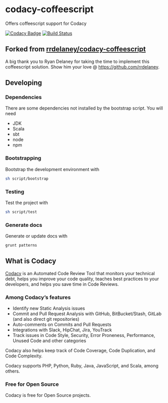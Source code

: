 # codacy-coffeescript

Offers coffeescript support for Codacy

[![Codacy Badge](https://api.codacy.com/project/badge/Grade/e3358fb3445a4337b9e20c5c09106925)](https://www.codacy.com/gh/codacy/codacy-coffeelint?utm_source=github.com&amp;utm_medium=referral&amp;utm_content=codacy/codacy-coffeelint&amp;utm_campaign=Badge_Grade)
[![Build Status](https://circleci.com/gh/codacy/codacy-coffeelint.svg?style=shield&circle-token=:circle-token)](https://circleci.com/gh/codacy/codacy-coffeelint)

## Forked from [rrdelaney/codacy-coffeescript](https://github.com/rrdelaney/codacy-coffeescript)

A big thank you to Ryan Delaney for taking the time to implement this coffeescript solution. Show him your love @ https://github.com/rrdelaney.

## Developing

### Dependencies

There are some dependencies not installed by the bootstrap script. You will need

* JDK
* Scala
* sbt
* node
* npm

### Bootstrapping

Bootstrap the development environment with

```bash
sh script/bootstrap
```

### Testing

Test the project with

```bash
sh script/test
```

### Generate docs

Generate or update docs with

```bash
grunt patterns
```

## What is Codacy

[Codacy](https://www.codacy.com/) is an Automated Code Review Tool that monitors your technical debt, helps you improve your code quality, teaches best practices to your developers, and helps you save time in Code Reviews.

### Among Codacy’s features

- Identify new Static Analysis issues
- Commit and Pull Request Analysis with GitHub, BitBucket/Stash, GitLab (and also direct git repositories)
- Auto-comments on Commits and Pull Requests
- Integrations with Slack, HipChat, Jira, YouTrack
- Track issues in Code Style, Security, Error Proneness, Performance, Unused Code and other categories

Codacy also helps keep track of Code Coverage, Code Duplication, and Code Complexity.

Codacy supports PHP, Python, Ruby, Java, JavaScript, and Scala, among others.

### Free for Open Source

Codacy is free for Open Source projects.

